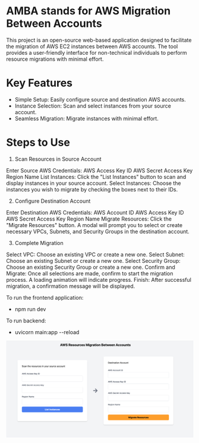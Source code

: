 
# AMBA stands for AWS Migration Between Accounts
This project is an open-source web-based application designed to facilitate the migration of AWS EC2 instances between AWS accounts. The tool provides a user-friendly interface for non-technical individuals to perform resource migrations with minimal effort.

# Key Features
- Simple Setup: Easily configure source and destination AWS accounts.
- Instance Selection: Scan and select instances from your source account.
- Seamless Migration: Migrate instances with minimal effort.

# Steps to Use
1. Scan Resources in Source Account

Enter Source AWS Credentials:
AWS Access Key ID
AWS Secret Access Key
Region Name
List Instances: Click the "List Instances" button to scan and display instances in your source account.
Select Instances: Choose the instances you wish to migrate by checking the boxes next to their IDs.

2. Configure Destination Account

Enter Destination AWS Credentials:
AWS Account ID
AWS Access Key ID
AWS Secret Access Key
Region Name
Migrate Resources: Click the "Migrate Resources" button. A modal will prompt you to select or create necessary VPCs, Subnets, and Security Groups in the destination account.

3. Complete Migration

Select VPC: Choose an existing VPC or create a new one.
Select Subnet: Choose an existing Subnet or create a new one.
Select Security Group: Choose an existing Security Group or create a new one.
Confirm and Migrate: Once all selections are made, confirm to start the migration process. A loading animation will indicate progress.
Finish: After successful migration, a confirmation message will be displayed.


To run the frontend application:
- npm run dev

To run backend:
- uvicorn main:app --reload

![alt text](image.png)
